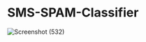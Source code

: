 # SMS-SPAM-Classifier
![Screenshot (532)](https://github.com/user-attachments/assets/79eded78-df4c-4b9b-bb85-ca92e3339eef)
